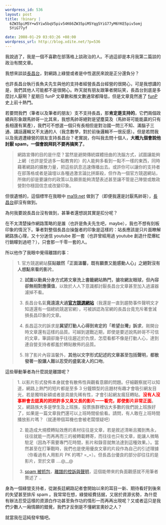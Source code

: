 ```yaml
--- 
wordpress_id: 536
layout: post
title: !binary |
  6ZW35piM5Y+w5Yiw5bqV5piv54K66ZW35piM5Yqg5YiG77yM6YKE5piv5omj
  5YiG77yf

date: 2008-01-29 03:03:26 +08:00
wordpress_url: http://blog.xdite.net/?p=536
---
```

我說過了，我是一個不喜歡在部落格上談政治的人。不過這卻是本月我第二篇談的政治有關文章。

我想來談談<a href="http://vivataiwantv.blogspot.com/">長昌台</a>，對網路上綠營或者是中性選民來說是正分還負分？

也許長昌台執行長魚夫先生與他的支持者經營長昌台經營的很開心，可是我想講的是，我們其他人可能都不是很開心。昨天就有朋友跟筆者開玩笑，長昌台到底是多麼討人厭啊？星期日 funP 文章數和推文數通常都降低，但是文章竟然進了 <a href="http://funp.com">funP</a> 史上前十熱門。


若要問我們（筆者以及筆者的朋友）支不支持長昌，那<b>肯定是支持的</b>，它們兩個政績與形象跟馬帥哥一比其來，我想馬帥哥絕對是望塵莫及（馬帥哥可能能贏的只有長相還有黨產），我們可不想選一個只有長相但是對治國一問三不知、滿腦子三通、講話邏輯又不太通的人（我念數學，對於前後邏輯不一很反感）。但是若問我以及我週遭綠營的朋友支持長昌台？老實說，你叫我去問十個人，<b>大概九個會說他討厭 spam，一個會說拜託不要再搞笑了</b>。
<blockquote>網路宣傳的目的是什麼？當然是避開傳統媒體扭曲的洗腦方式，試圖讓能夠上網（也許是受過多一點教育的）的人能夠多看到一點不一樣的東西，同時藉著網路的擴散力量，把這些訊息迅速傳播出去。或許你可以讓你的支持者在部落格或者是論壇以各種過激言論比拼廝殺，但作為一個官方競選網站，所做的卻是要讓你的政策以及願景能夠清楚表述甚至讓不管是己陣營或敵政營對你穩固信念或改變印象。</blockquote>但很遺憾的，這個標竿在我眼中 <a href="http://www.ma19.net/">ma19.net</a> 做到了（即便我還是討厭馬帥哥），<a href="http://vivataiwantv.blogspot.com/">長昌台</a>卻沒有做到。


為何我要說長昌台沒有做到，甚筆者還想說其實是扣分呢？

在不太清楚操作網路策略的是誰（也許是魚夫先生吧，maybe），我也不想有刻板印象的情況下。筆者對整個長昌台操盤者的印象是這樣的：站長應該是只片面瞭解網路族心理，又十分迷信 youtube 那一套（也許曾經用過 youtube 創造什麼爆紅行銷矇到過吧？），只會那一千零一套的人。

所以他作了我眼中覺得離譜的事：
<blockquote>
1. 官方競選網站<b>狂貼雖然「正面溫馨，既有願景又能感動人心」之絕對沒有人想點來看的影片</b>。

2. <b>試圖以動員分身方式將文章洗上書籤網站熱門，搶攻網友眼球，但內容卻無相對應價值</b>，以致於人人下意識都討厭長昌台文章甚至加入過濾器濾掉不看。

3. 長昌台名氣<b>竟遠遠大過<a href="http://www.vivataiwan.tv/">官方競選網站</a></b>（我還是一直到趨勢事件聲明文才知道還有一個總統競選官網），可被誤認為官網的長昌台竟充斥著會減損長昌印象的文章。

4. 長昌這次的訴求是<b>冀望打動人心得到肯定的「希望台灣」訴求</b>，剛開台時文章還有這樣的品質。可越到選戰近期，即使是要述說馬帥哥不可信的文章，筆調卻幾乎往往趨近於仇恨，怎麼看都不像是打動人心，達到連自營支持者都羞於轉貼散佈的品質。

5. 除了影片內容溫馨外，<b>其他以文字形式記述的文章甚至包括聲明，都散發著一股讓人難以忍受的盛氣凌人的口吻</b>。</blockquote>
這些舉動筆者為什麼說是離譜呢？

<blockquote>1. 以影片形式發佈本身就會有散佈性與觀看意願的問題。仔細觀察就可以知道，網路上熱門的短片都是至多 3 分鐘類型的且題材有趣才會吸引網友目光，若是獨特新穎或者是具搶先稀有性，才會引起網友瘋狂轉貼。<font color="#ff0000"><b>沒有人沒事幹會去認真的把把許多又臭又長的影片一一看完，即使影片非常正面</b></font>。又，網路族大多是學生及上班族，投票族群裡佔大多數的我們說上班族好了，如果是一篇文章我們還可以上班時間偷偷看。請問，有人敢在上班時間播放影片嗎？（就連帶個耳機也會被老闆懷疑吧）

2. 能造成大規模轉貼效應的素材往往是文章，若是敘述清晰且獨到雋永，往往就能一而再再而三的被轉載轉寄，而往往也只有文章，能讓人微略駐足（因為不需要專門花時間，影片和錄音就無法達到這種效果。）。當然甚至在打筆戰時，我們也是使用優良文章的片段作為自己的引述理據（你看過有人用影片 PK 的嗎? =_=）。但長昌台優良的部分卻往往的是影片，至於文章 ....@__@

3. <a href="http://blogs.myoops.org/lucifer.php/2007/12/16/welovefish">spam 被抓包</a>，<a href="http://vivataiwantv.blogspot.com/2008/01/trend-micro.html">離譜的控訴與聲明</a>，這個能帶來的負面觀感就不用筆者贅述了 ..
</blockquote>
身為一個綠營支持者，從謝長廷網路記者會開始以來的耳目一新、期待看好到後來的失望甚至排斥 spam 。我常常在想，綠營經費拮据，又居於資源劣勢，為什麼有辦法忍受這樣的資源白作功甚至負作功的情形一而再再出現呢？又或者這只是我們少數人一廂情願的錯覺，我們才反倒是不懂網宣奧妙之人？

就當我在這純發牢騷吧。

